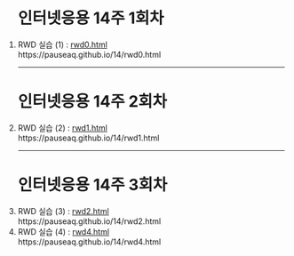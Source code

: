 <ol>
<h1>인터넷응용 14주 1회차</h1>
	<li>RWD 실습 (1) : <a href="https://github.com/pauseaq/pauseaq.github.io/blob/main/14/rwd0.html">rwd0.html</a><br>https://pauseaq.github.io/14/rwd0.html</li>

<hr>

<h1>인터넷응용 14주 2회차</h1>
	<li>RWD 실습 (2) : <a href="https://github.com/pauseaq/pauseaq.github.io/blob/main/14/rwd1.html">rwd1.html</a><br>https://pauseaq.github.io/14/rwd1.html</li>

<hr>

<h1>인터넷응용 14주 3회차</h1>
	<li>RWD 실습 (3) : <a href="https://github.com/pauseaq/pauseaq.github.io/blob/main/14/rwd2.html">rwd2.html</a><br>https://pauseaq.github.io/14/rwd2.html</li>
	<li>RWD 실습 (4) : <a href="https://github.com/pauseaq/pauseaq.github.io/blob/main/14/rwd4.html">rwd4.html</a><br>https://pauseaq.github.io/14/rwd4.html</li>

</ol>
